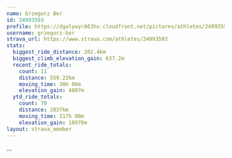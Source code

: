 ```yaml
---
name: Grzegorz Ber
id: 24993593
profile: https://dgalywyr863hv.cloudfront.net/pictures/athletes/24993593/7453165/11/large.jpg
username: grzegorz-ber
strava_url: https://www.strava.com/athletes/24993593
stats:
  biggest_ride_distance: 202.4km
  biggest_climb_elevation_gain: 637.2m
  recent_ride_totals:
    count: 11
    distance: 559.23km
    moving_time: 30h 06m
    elevation_gain: 4807m
  ytd_ride_totals:
    count: 70
    distance: 2037km
    moving_time: 117h 00m
    elevation_gain: 18976m
layout: strava_member
--- 
```

...
